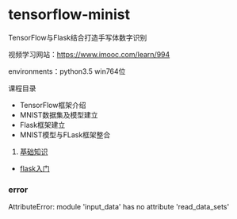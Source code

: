 # tensorflow-minist
TensorFlow与Flask结合打造手写体数字识别

视频学习网站：https://www.imooc.com/learn/994

environments：python3.5 win764位

课程目录
* TensorFlow框架介绍
* MNIST数据集及模型建立
* Flask框架建立
* MNIST模型与FLask框架整合

1. [基础知识](./base.md)

* [flask入门](http://docs.jinkan.org/docs/flask/quickstart.html#a-minimal-application)

### error

AttributeError: module 'input_data' has no attribute 'read_data_sets'
